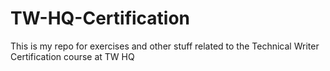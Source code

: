 # TW-HQ-Certification

This is my repo for exercises and other stuff related to the Technical Writer Certification course at TW HQ
